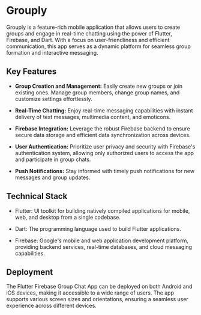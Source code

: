 # Grouply

Grouply is a feature-rich mobile application that allows users to create groups and engage in real-time chatting using the power of Flutter, Firebase, and Dart. With a focus on user-friendliness and efficient communication, this app serves as a dynamic platform for seamless group formation and interactive messaging.

## Key Features

- **Group Creation and Management:** Easily create new groups or join existing ones. Manage group members, change group names, and customize settings effortlessly.

- **Real-Time Chatting:** Enjoy real-time messaging capabilities with instant delivery of text messages, multimedia content, and emoticons.

- **Firebase Integration:** Leverage the robust Firebase backend to ensure secure data storage and efficient data synchronization across devices.

- **User Authentication:** Prioritize user privacy and security with Firebase's authentication system, allowing only authorized users to access the app and participate in group chats.

- **Push Notifications:** Stay informed with timely push notifications for new messages and group updates.

## Technical Stack

- Flutter: UI toolkit for building natively compiled applications for mobile, web, and desktop from a single codebase.

- Dart: The programming language used to build Flutter applications.

- Firebase: Google's mobile and web application development platform, providing backend services, real-time databases, and cloud messaging capabilities.

## Deployment

The Flutter Firebase Group Chat App can be deployed on both Android and iOS devices, making it accessible to a wide range of users. The app supports various screen sizes and orientations, ensuring a seamless user experience across different devices.
